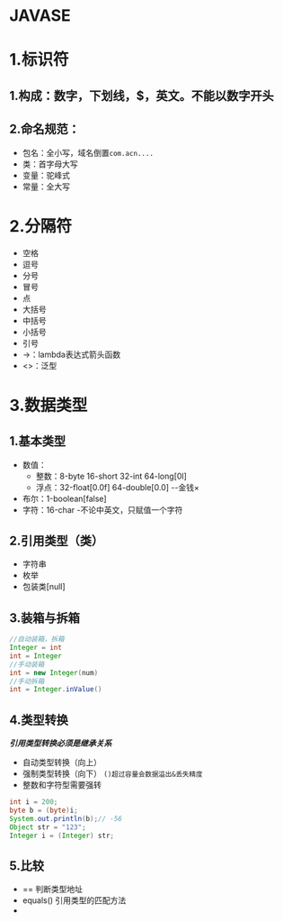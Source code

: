 JAVASE
==
# 1.标识符
## 1.构成：数字，下划线，$，英文。不能以数字开头
## 2.命名规范：
* 包名：全小写，域名倒置`com.acn....`
* 类：首字母大写
* 变量：驼峰式
* 常量：全大写
# 2.分隔符
* 空格
* 逗号
* 分号
* 冒号
* 点
* 大括号
* 中括号
* 小括号
* 引号
* ->：lambda表达式箭头函数
* <>：泛型
# 3.数据类型
## 1.基本类型
* 数值：
  * 整数：8-byte  16-short  32-int  64-long[0l] 
  * 浮点：32-float[0.0f] 64-double[0.0] --金钱×
* 布尔：1-boolean[false]
* 字符：16-char -不论中英文，只赋值一个字符
## 2.引用类型（类）
* 字符串
* 枚举
* 包装类[null]
## 3.装箱与拆箱
```java
//自动装箱，拆箱
Integer = int
int = Integer
//手动装箱
int = new Integer(num)
//手动拆箱
int = Integer.inValue()
```
## 4.类型转换
***引用类型转换必须是继承关系***
* 自动类型转换（向上）
* 强制类型转换（向下）  `()超过容量会数据溢出&丢失精度`
* 整数和字符型需要强转
~~~java
int i = 200;
byte b = (byte)i;
System.out.println(b);// -56
Object str = "123";
Integer i = (Integer) str;
~~~

## 5.比较
* == 判断类型地址
* equals() 引用类型的匹配方法
* 
